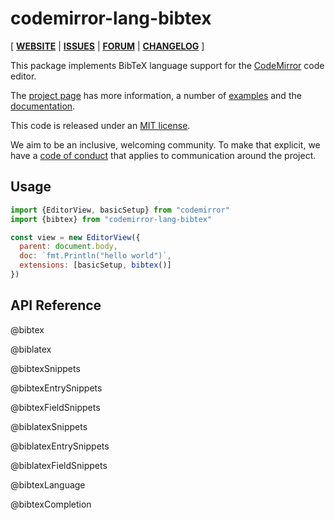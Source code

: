 <!-- NOTE: README.md is generated from src/README.md -->

# codemirror-lang-bibtex

[ [**WEBSITE**](https://codemirror.net/) | [**ISSUES**](https://github.com/vaisriv/codemirror-lang-bibtex/issues) | [**FORUM**](https://discuss.codemirror.net/c/next/) | [**CHANGELOG**](https://github.com/vaisriv/codemirror-lang-bibtex/blob/main/CHANGELOG.md) ]

This package implements BibTeX language support for the
[CodeMirror](https://codemirror.net/) code editor.

The [project page](https://codemirror.net/) has more information, a
number of [examples](https://codemirror.net/examples/) and the
[documentation](https://codemirror.net/docs/).

This code is released under an
[MIT license](https://github.com/vaisriv/codemirror-lang-bibtex/tree/main/LICENSE).

We aim to be an inclusive, welcoming community. To make that explicit,
we have a [code of
conduct](http://contributor-covenant.org/version/1/1/0/) that applies
to communication around the project.

## Usage

```javascript
import {EditorView, basicSetup} from "codemirror"
import {bibtex} from "codemirror-lang-bibtex"

const view = new EditorView({
  parent: document.body,
  doc: `fmt.Println("hello world")`,
  extensions: [basicSetup, bibtex()]
})
```

## API Reference

@bibtex

@biblatex

@bibtexSnippets

@bibtexEntrySnippets

@bibtexFieldSnippets

@biblatexSnippets

@biblatexEntrySnippets

@biblatexFieldSnippets

@bibtexLanguage

@bibtexCompletion

